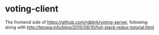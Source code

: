 # voting-client
The frontend side of https://github.com/rgbkrk/voting-server, following along with http://teropa.info/blog/2015/09/10/full-stack-redux-tutorial.html
